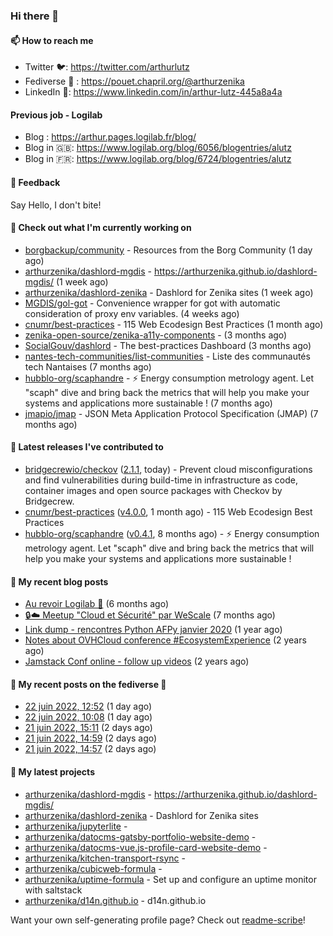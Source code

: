 ### Hi there 👋

#### 📫 How to reach me

- Twitter 🐦: https://twitter.com/arthurlutz
- Fediverse 🐘 : https://pouet.chapril.org/@arthurzenika
- LinkedIn 👔:  https://www.linkedin.com/in/arthur-lutz-445a8a4a

#### Previous job - Logilab

- Blog : https://arthur.pages.logilab.fr/blog/
- Blog in 🇬🇧: https://www.logilab.org/blog/6056/blogentries/alutz
- Blog in 🇫🇷: https://www.logilab.org/blog/6724/blogentries/alutz

#### 💬 Feedback

Say Hello, I don't bite!

#### 👷 Check out what I'm currently working on

- [borgbackup/community](https://github.com/borgbackup/community) - Resources from the Borg Community (1 day ago)
- [arthurzenika/dashlord-mgdis](https://github.com/arthurzenika/dashlord-mgdis) - https://arthurzenika.github.io/dashlord-mgdis/ (1 week ago)
- [arthurzenika/dashlord-zenika](https://github.com/arthurzenika/dashlord-zenika) - Dashlord for Zenika sites (1 week ago)
- [MGDIS/gol-got](https://github.com/MGDIS/gol-got) - Convenience wrapper for got with automatic consideration of proxy env variables. (4 weeks ago)
- [cnumr/best-practices](https://github.com/cnumr/best-practices) - 115 Web Ecodesign Best Practices (1 month ago)
- [zenika-open-source/zenika-a11y-components](https://github.com/zenika-open-source/zenika-a11y-components) -  (3 months ago)
- [SocialGouv/dashlord](https://github.com/SocialGouv/dashlord) - The best-practices Dashboard (3 months ago)
- [nantes-tech-communities/list-communities](https://github.com/nantes-tech-communities/list-communities) - Liste des communautés tech Nantaises (7 months ago)
- [hubblo-org/scaphandre](https://github.com/hubblo-org/scaphandre) - ⚡ Energy consumption metrology agent. Let &#34;scaph&#34; dive and bring back the metrics that will help you make your systems and applications more sustainable ! (7 months ago)
- [jmapio/jmap](https://github.com/jmapio/jmap) - JSON Meta Application Protocol Specification (JMAP) (7 months ago)


#### 🔭 Latest releases I've contributed to

- [bridgecrewio/checkov](https://github.com/bridgecrewio/checkov) ([2.1.1](https://github.com/bridgecrewio/checkov/releases/tag/2.1.1), today) - Prevent cloud misconfigurations and find vulnerabilities during build-time in infrastructure as code, container images and open source packages with Checkov by Bridgecrew.
- [cnumr/best-practices](https://github.com/cnumr/best-practices) ([v4.0.0](https://github.com/cnumr/best-practices/releases/tag/v4.0.0), 1 month ago) - 115 Web Ecodesign Best Practices
- [hubblo-org/scaphandre](https://github.com/hubblo-org/scaphandre) ([v0.4.1](https://github.com/hubblo-org/scaphandre/releases/tag/v0.4.1), 8 months ago) - ⚡ Energy consumption metrology agent. Let &#34;scaph&#34; dive and bring back the metrics that will help you make your systems and applications more sustainable !

#### 📜 My recent blog posts 

- [Au revoir Logilab 👋](https://arthur.pages.logilab.fr/blog/au-revoir-logilab.html) (6 months ago)
- [🔒☁️ Meetup &#34;Cloud et Sécurité&#34; par WeScale](https://arthur.pages.logilab.fr/blog/meetup-cloud-et-securite-par-wescale.html) (7 months ago)
- [Link dump - rencontres Python AFPy janvier 2020](https://arthur.pages.logilab.fr/blog/link-dump-rencontres-python-afpy-janvier-2020.html) (1 year ago)
- [Notes about OVHCloud conference #EcosystemExperience](https://arthur.pages.logilab.fr/blog/notes-about-ovhcloud-conference-ecosystemexperience.html) (2 years ago)
- [Jamstack Conf online - follow up videos](https://arthur.pages.logilab.fr/blog/jamstack-conf-online-follow-up-videos.html) (2 years ago)

#### 📜 My recent posts on the fediverse 🐘

- [22 juin 2022, 12:52](https://pouet.chapril.org/@arthurzenika/108521218163916505) (1 day ago)
- [22 juin 2022, 10:08](https://pouet.chapril.org/@arthurzenika/108520573437262556) (1 day ago)
- [21 juin 2022, 15:11](https://pouet.chapril.org/@arthurzenika/108516101534425998) (2 days ago)
- [21 juin 2022, 14:59](https://pouet.chapril.org/@arthurzenika/108516053951114120) (2 days ago)
- [21 juin 2022, 14:57](https://pouet.chapril.org/@arthurzenika/108516044082825992) (2 days ago)

#### 🌱 My latest projects

- [arthurzenika/dashlord-mgdis](https://github.com/arthurzenika/dashlord-mgdis) - https://arthurzenika.github.io/dashlord-mgdis/
- [arthurzenika/dashlord-zenika](https://github.com/arthurzenika/dashlord-zenika) - Dashlord for Zenika sites
- [arthurzenika/jupyterlite](https://github.com/arthurzenika/jupyterlite) - 
- [arthurzenika/datocms-gatsby-portfolio-website-demo](https://github.com/arthurzenika/datocms-gatsby-portfolio-website-demo) - 
- [arthurzenika/datocms-vue.js-profile-card-website-demo](https://github.com/arthurzenika/datocms-vue.js-profile-card-website-demo) - 
- [arthurzenika/kitchen-transport-rsync](https://github.com/arthurzenika/kitchen-transport-rsync) - 
- [arthurzenika/cubicweb-formula](https://github.com/arthurzenika/cubicweb-formula) - 
- [arthurzenika/uptime-formula](https://github.com/arthurzenika/uptime-formula) -  Set up and configure an uptime monitor with saltstack
- [arthurzenika/d14n.github.io](https://github.com/arthurzenika/d14n.github.io) - d14n.github.io



Want your own self-generating profile page? Check out [readme-scribe](https://github.com/muesli/readme-scribe)!
